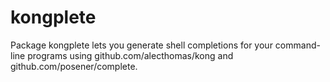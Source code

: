 # kongplete

Package kongplete lets you generate shell completions for your command-line programs using
github.com/alecthomas/kong and github.com/posener/complete.
